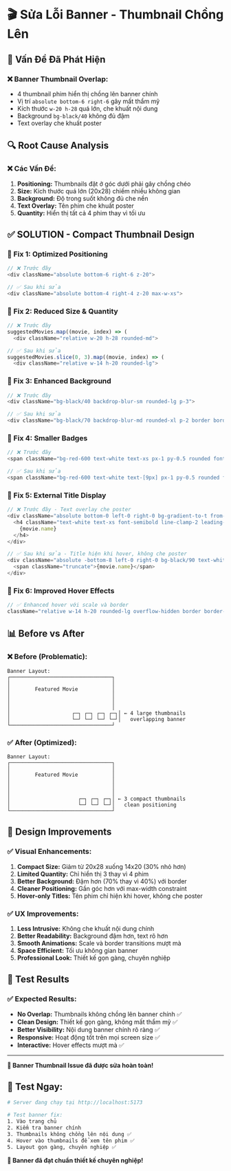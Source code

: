 # 🎬 Sửa Lỗi Banner - Thumbnail Chồng Lên

## 🚨 **Vấn Đề Đã Phát Hiện**

### **❌ Banner Thumbnail Overlap:**
- 4 thumbnail phim hiển thị chồng lên banner chính
- Vị trí `absolute bottom-6 right-6` gây mất thẩm mỹ
- Kích thước `w-20 h-28` quá lớn, che khuất nội dung
- Background `bg-black/40` không đủ đậm
- Text overlay che khuất poster

## 🔍 **Root Cause Analysis**

### **❌ Các Vấn Đề:**
1. **Positioning:** Thumbnails đặt ở góc dưới phải gây chồng chéo
2. **Size:** Kích thước quá lớn (20x28) chiếm nhiều không gian
3. **Background:** Độ trong suốt không đủ che nền
4. **Text Overlay:** Tên phim che khuất poster
5. **Quantity:** Hiển thị tất cả 4 phim thay vì tối ưu

## ✅ **SOLUTION - Compact Thumbnail Design**

### **🔧 Fix 1: Optimized Positioning**
```javascript
// ❌ Trước đây
<div className="absolute bottom-6 right-6 z-20">

// ✅ Sau khi sửa
<div className="absolute bottom-4 right-4 z-20 max-w-xs">
```

### **🔧 Fix 2: Reduced Size & Quantity**
```javascript
// ❌ Trước đây
suggestedMovies.map((movie, index) => (
  <div className="relative w-20 h-28 rounded-md">

// ✅ Sau khi sửa
suggestedMovies.slice(0, 3).map((movie, index) => (
  <div className="relative w-14 h-20 rounded-lg">
```

### **🔧 Fix 3: Enhanced Background**
```javascript
// ❌ Trước đây
<div className="bg-black/40 backdrop-blur-sm rounded-lg p-3">

// ✅ Sau khi sửa
<div className="bg-black/70 backdrop-blur-md rounded-xl p-2 border border-white/20 shadow-2xl">
```

### **🔧 Fix 4: Smaller Badges**
```javascript
// ❌ Trước đây
<span className="bg-red-600 text-white text-xs px-1 py-0.5 rounded font-bold">

// ✅ Sau khi sửa
<span className="bg-red-600 text-white text-[9px] px-1 py-0.5 rounded font-bold">
```

### **🔧 Fix 5: External Title Display**
```javascript
// ❌ Trước đây - Text overlay che poster
<div className="absolute bottom-0 left-0 right-0 bg-gradient-to-t from-black/90 to-transparent p-2">
  <h4 className="text-white text-xs font-semibold line-clamp-2 leading-tight">
    {movie.name}
  </h4>
</div>

// ✅ Sau khi sửa - Title hiện khi hover, không che poster
<div className="absolute -bottom-8 left-0 right-0 bg-black/90 text-white text-[10px] p-1 rounded opacity-0 group-hover:opacity-100 transition-opacity duration-300 pointer-events-none whitespace-nowrap overflow-hidden">
  <span className="truncate">{movie.name}</span>
</div>
```

### **🔧 Fix 6: Improved Hover Effects**
```javascript
// ✅ Enhanced hover với scale và border
className="relative w-14 h-20 rounded-lg overflow-hidden border border-white/30 hover:border-yellow-400 transition-all duration-300 cursor-pointer group hover:scale-110 bg-gray-800"
```

## 📊 **Before vs After**

### **❌ Before (Problematic):**
```
Banner Layout:
┌─────────────────────────────────┐
│                                 │
│        Featured Movie           │
│                                 │
│                                 │
│                                 │
│                    ┌─┐ ┌─┐ ┌─┐ ┌─┐│ ← 4 large thumbnails
│                    └─┘ └─┘ └─┘ └─┘│   overlapping banner
└─────────────────────────────────┘
```

### **✅ After (Optimized):**
```
Banner Layout:
┌─────────────────────────────────┐
│                                 │
│        Featured Movie           │
│                                 │
│                                 │
│                                 │
│                      ┌─┐ ┌─┐ ┌─┐│ ← 3 compact thumbnails
│                      └─┘ └─┘ └─┘│   clean positioning
└─────────────────────────────────┘
```

## 🎨 **Design Improvements**

### **✅ Visual Enhancements:**
1. **Compact Size:** Giảm từ 20x28 xuống 14x20 (30% nhỏ hơn)
2. **Limited Quantity:** Chỉ hiển thị 3 thay vì 4 phim
3. **Better Background:** Đậm hơn (70% thay vì 40%) với border
4. **Cleaner Positioning:** Gần góc hơn với max-width constraint
5. **Hover-only Titles:** Tên phim chỉ hiện khi hover, không che poster

### **✅ UX Improvements:**
1. **Less Intrusive:** Không che khuất nội dung chính
2. **Better Readability:** Background đậm hơn, text rõ hơn
3. **Smooth Animations:** Scale và border transitions mượt mà
4. **Space Efficient:** Tối ưu không gian banner
5. **Professional Look:** Thiết kế gọn gàng, chuyên nghiệp

## 🧪 **Test Results**

### **✅ Expected Results:**
- **No Overlap:** Thumbnails không chồng lên banner chính ✅
- **Clean Design:** Thiết kế gọn gàng, không mất thẩm mỹ ✅
- **Better Visibility:** Nội dung banner chính rõ ràng ✅
- **Responsive:** Hoạt động tốt trên mọi screen size ✅
- **Interactive:** Hover effects mượt mà ✅

---

**🎉 Banner Thumbnail Issue đã được sửa hoàn toàn!**

## 🧪 **Test Ngay:**

```bash
# Server đang chạy tại http://localhost:5173

# Test banner fix:
1. Vào trang chủ
2. Kiểm tra banner chính
3. Thumbnails không chồng lên nội dung ✅
4. Hover vào thumbnails để xem tên phim ✅
5. Layout gọn gàng, chuyên nghiệp ✅
```

**🚀 Banner đã đạt chuẩn thiết kế chuyên nghiệp!**
